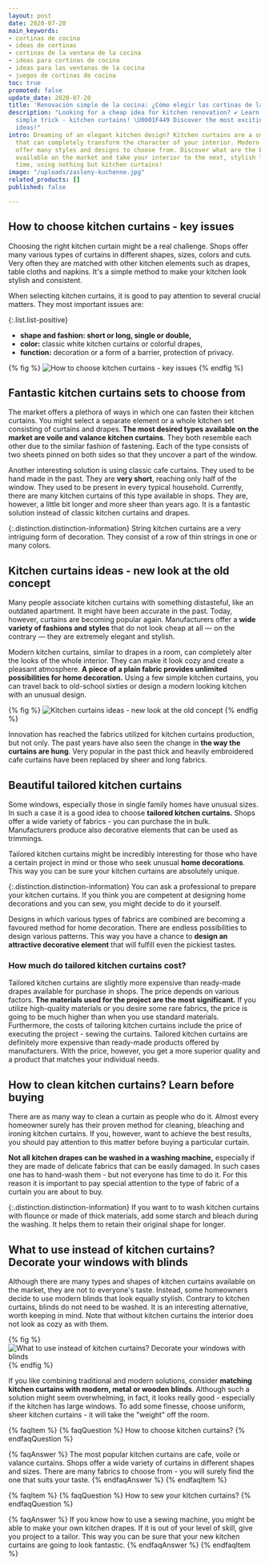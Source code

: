 ```yaml
---
layout: post
date: 2020-07-20
main_keywords:
- cortinas de cocina
- ideas de cortinas
- cortinas de la ventana de la cocina
- ideas para cortinas de cocina
- ideas para las ventanas de la cocina
- juegos de cortinas de cocina
toc: true
promoted: false
update_date: 2020-07-20
title: 'Renovación simple de la cocina: ¿Cómo elegir las cortinas de la cocina?'
description: "Looking for a cheap idea for kitchen renovation? ✔️ Learn a ridiculously
  simple trick - kitchen curtains! \U0001F449 Discover the most exciting kitchen window
  ideas!"
intro: Dreaming of an elegant kitchen design? Kitchen curtains are a small detail
  that can completely transform the character of your interior. Modern manufacturers
  offer many styles and designs to choose from. Discover what are the best models
  available on the market and take your interior to the next, stylish level in no
  time, using nothing but kitchen curtains!
image: "/uploads/zaslony-kuchenne.jpg"
related_products: []
published: false

---
```

## How to choose kitchen curtains - key issues

Choosing the right kitchen curtain might be a real challenge. Shops offer many various types of curtains in different shapes, sizes, colors and cuts. Very often they are matched with other kitchen elements such as drapes, table cloths and napkins. It's a simple method to make your kitchen look stylish and consistent.

When selecting kitchen curtains, it is good to pay attention to several crucial matters. They most important issues are:

{:.list.list-positive}

* **shape and fashion: short or long, single or double,**
* **color:** classic white kitchen curtains or colorful drapes,
* **function:** decoration or a form of a barrier, protection of privacy.

{% fig %}
![How to choose kitchen curtains - key issues](/uploads/jakie-firanki-wybrac.jpg "How to choose kitchen curtains - key issues")
{% endfig %}

## Fantastic kitchen curtains sets to choose from

The market offers a plethora of ways in which one can fasten their kitchen curtains. You might select a separate element or a whole kitchen set consisting of curtains and drapes. **The most desired types available on the market are voile and valance kitchen curtains**. They both resemble each other due to the similar fashion of fastening. Each of the type consists of two sheets pinned on both sides so that they uncover a part of the window.

Another interesting solution is using classic cafe curtains. They used to be hand made in the past. They are **very short**, reaching only half of the window. They used to be present in every typical household. Currently, there are many kitchen curtains of this type available in shops. They are, however, a little bit longer and more sheer than years ago. It is a fantastic solution instead of classic kitchen curtains and drapes.

{:.distinction.distinction-information}
String kitchen curtains are a very intriguing form of decoration. They consist of a row of thin strings in one or many colors.

## Kitchen curtains ideas - new look at the old concept

Many people associate kitchen curtains with something distasteful, like an outdated apartment. It might have been accurate in the past. Today, however, curtains are becoming popular again. Manufacturers offer a **wide variety of fashions and styles** that do not look cheap at all — on the contrary — they are extremely elegant and stylish.

Modern kitchen curtains, similar to drapes in a room, can completely alter the looks of the whole interior. They can make it look cozy and create a pleasant atmosphere. **A piece of a plain fabric provides unlimited possibilities for home decoration.** Using a few simple kitchen curtains, you can travel back to old-school sixties or design a modern looking kitchen with an unusual design.

{% fig %}
![Kitchen curtains ideas - new look at the old concept](/uploads/zaluzje-kuchenne.jpg "Kitchen curtains ideas - new look at the old concept")
{% endfig %}

Innovation has reached the fabrics utilized for kitchen curtains production, but not only. The past years have also seen the change in **the way the curtains are hung**. Very popular in the past thick and heavily embroidered cafe curtains have been replaced by sheer and long fabrics.

## Beautiful tailored kitchen curtains

Some windows, especially those in single family homes have unusual sizes. In such a case it is a good idea to choose **tailored kitchen curtains.** Shops offer a wide variety of fabrics - you can purchase the in bulk. Manufacturers produce also decorative elements that can be used as trimmings.

Tailored kitchen curtains might be incredibly interesting for those who have a certain project in mind or those who seek unusual **home decorations**. This way you can be sure your kitchen curtains are absolutely unique.

{:.distinction.distinction-information}
You can ask a professional to prepare your kitchen curtains. If you think you are competent at designing home decorations and you can sew, you might decide to do it yourself.

Designs in which various types of fabrics are combined are becoming a favoured method for home decoration. There are endless possibilities to design various patterns. This way you have a chance to **design an attractive decorative element** that will fulfill even the pickiest tastes.

### How much do tailored kitchen curtains cost?

Tailored kitchen curtains are slightly more expensive than ready-made drapes available for purchase in shops. The price depends on various factors. **The materials used for the project are the most significant.** If you utilize high-quality materials or you desire some rare fabrics, the price is going to be much higher than when you use standard materials. Furthermore, the costs of tailoring kitchen curtains include the price of executing the project - sewing the curtains. Tailored kitchen curtains are definitely more expensive than ready-made products offered by manufacturers. With the price, however, you get a more superior quality and a product that matches your individual needs.

## How to clean kitchen curtains? Learn before buying

There are as many way to clean a curtain as people who do it. Almost every homeowner surely has their proven method for cleaning, bleaching and ironing kitchen curtains. If you, however, want to achieve the best results, you should pay attention to this matter before buying a particular curtain.

**Not all kitchen drapes can be washed in a washing machine,** especially if they are made of delicate fabrics that can be easily damaged. In such cases one has to hand-wash them - but not everyone has time to do it. For this reason it is important to pay special attention to the type of fabric of a curtain you are about to buy.

{:.distinction.distinction-information}
If you want to to wash kitchen curtains with flounce or made of thick materials, add some starch and bleach during the washing. It helps them to retain their original shape for longer.

## What to use instead of kitchen curtains? Decorate your windows with blinds

Although there are many types and shapes of kitchen curtains available on the market, they are not to everyone's taste. Instead, some homeowners decide to use modern blinds that look equally stylish. Contrary to kitchen curtains, blinds do not need to be washed. It is an interesting alternative, worth keeping in mind. Note that without kitchen curtains the interior does not look as cozy as with them.

{% fig %}
![What to use instead of kitchen curtains? Decorate your windows with blinds](/uploads/kuchnia-zaluzje1.jpg "What to use instead of kitchen curtains? Decorate your windows with blinds")
{% endfig %}

If you like combining traditional and modern solutions, consider **matching kitchen curtains with modern, metal or wooden blinds**. Although such a solution might seem overwhelming, in fact, it looks really good - especially if the kitchen has large windows. To add some finesse, choose uniform, sheer kitchen curtains - it will take the "weight" off the room.

{% faqItem %}
{% faqQuestion %}
How to choose kitchen curtains?
{% endfaqQuestion %}

{% faqAnswer %}
The most popular kitchen curtains are cafe, voile or valance curtains. Shops offer a wide variety of curtains in different shapes and sizes. There are many fabrics to choose from - you will surely find the one that suits your taste.
{% endfaqAnswer %}
{% endfaqItem %}

{% faqItem %}
{% faqQuestion %}
How to sew your kitchen curtains?
{% endfaqQuestion %}

{% faqAnswer %}
If you know how to use a sewing machine, you might be able to make your own kitchen drapes. If it is out of your level of skill, give you project to a tailor. This way you can be sure that your new kitchen curtains are going to look fantastic.
{% endfaqAnswer %}
{% endfaqItem %}